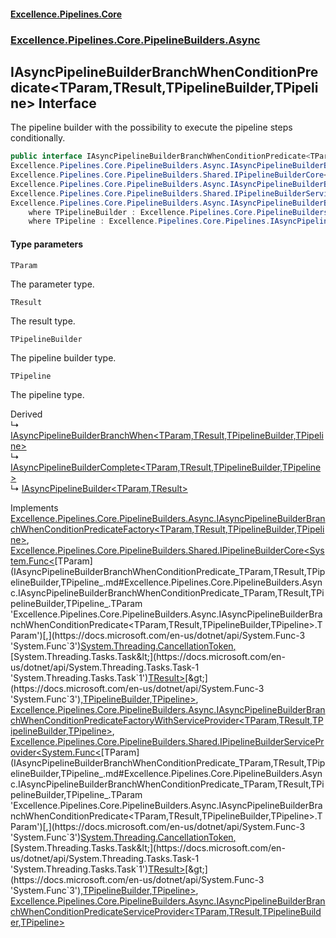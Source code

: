 #### [Excellence.Pipelines.Core](Excellence.Pipelines.md 'Excellence.Pipelines')
### [Excellence.Pipelines.Core.PipelineBuilders.Async](Excellence.Pipelines.md#Excellence.Pipelines.Core.PipelineBuilders.Async 'Excellence.Pipelines.Core.PipelineBuilders.Async')

## IAsyncPipelineBuilderBranchWhenConditionPredicate<TParam,TResult,TPipelineBuilder,TPipeline> Interface

The pipeline builder with the possibility to execute the pipeline steps conditionally.

```csharp
public interface IAsyncPipelineBuilderBranchWhenConditionPredicate<TParam,TResult,TPipelineBuilder,out TPipeline> :
Excellence.Pipelines.Core.PipelineBuilders.Async.IAsyncPipelineBuilderBranchWhenConditionPredicateFactory<TParam, TResult, TPipelineBuilder, TPipeline>,
Excellence.Pipelines.Core.PipelineBuilders.Shared.IPipelineBuilderCore<System.Func<TParam, System.Threading.CancellationToken, System.Threading.Tasks.Task<TResult>>, TPipelineBuilder, TPipeline>,
Excellence.Pipelines.Core.PipelineBuilders.Async.IAsyncPipelineBuilderBranchWhenConditionPredicateFactoryWithServiceProvider<TParam, TResult, TPipelineBuilder, TPipeline>,
Excellence.Pipelines.Core.PipelineBuilders.Shared.IPipelineBuilderServiceProvider<System.Func<TParam, System.Threading.CancellationToken, System.Threading.Tasks.Task<TResult>>, TPipelineBuilder, TPipeline>,
Excellence.Pipelines.Core.PipelineBuilders.Async.IAsyncPipelineBuilderBranchWhenConditionPredicateServiceProvider<TParam, TResult, TPipelineBuilder, TPipeline>
    where TPipelineBuilder : Excellence.Pipelines.Core.PipelineBuilders.Async.IAsyncPipelineBuilderBranchWhenConditionPredicate<TParam, TResult, TPipelineBuilder, TPipeline>
    where TPipeline : Excellence.Pipelines.Core.Pipelines.IAsyncPipeline<TParam, TResult>
```
#### Type parameters

<a name='Excellence.Pipelines.Core.PipelineBuilders.Async.IAsyncPipelineBuilderBranchWhenConditionPredicate_TParam,TResult,TPipelineBuilder,TPipeline_.TParam'></a>

`TParam`

The parameter type.

<a name='Excellence.Pipelines.Core.PipelineBuilders.Async.IAsyncPipelineBuilderBranchWhenConditionPredicate_TParam,TResult,TPipelineBuilder,TPipeline_.TResult'></a>

`TResult`

The result type.

<a name='Excellence.Pipelines.Core.PipelineBuilders.Async.IAsyncPipelineBuilderBranchWhenConditionPredicate_TParam,TResult,TPipelineBuilder,TPipeline_.TPipelineBuilder'></a>

`TPipelineBuilder`

The pipeline builder type.

<a name='Excellence.Pipelines.Core.PipelineBuilders.Async.IAsyncPipelineBuilderBranchWhenConditionPredicate_TParam,TResult,TPipelineBuilder,TPipeline_.TPipeline'></a>

`TPipeline`

The pipeline type.

Derived  
&#8627; [IAsyncPipelineBuilderBranchWhen&lt;TParam,TResult,TPipelineBuilder,TPipeline&gt;](IAsyncPipelineBuilderBranchWhen_TParam,TResult,TPipelineBuilder,TPipeline_.md 'Excellence.Pipelines.Core.PipelineBuilders.Async.IAsyncPipelineBuilderBranchWhen<TParam,TResult,TPipelineBuilder,TPipeline>')  
&#8627; [IAsyncPipelineBuilderComplete&lt;TParam,TResult,TPipelineBuilder,TPipeline&gt;](IAsyncPipelineBuilderComplete_TParam,TResult,TPipelineBuilder,TPipeline_.md 'Excellence.Pipelines.Core.PipelineBuilders.Async.IAsyncPipelineBuilderComplete<TParam,TResult,TPipelineBuilder,TPipeline>')  
&#8627; [IAsyncPipelineBuilder&lt;TParam,TResult&gt;](IAsyncPipelineBuilder_TParam,TResult_.md 'Excellence.Pipelines.Core.PipelineBuilders.IAsyncPipelineBuilder<TParam,TResult>')

Implements [Excellence.Pipelines.Core.PipelineBuilders.Async.IAsyncPipelineBuilderBranchWhenConditionPredicateFactory&lt;](IAsyncPipelineBuilderBranchWhenConditionPredicateFactory_TParam,TResult,TPipelineBuilder,TPipeline_.md 'Excellence.Pipelines.Core.PipelineBuilders.Async.IAsyncPipelineBuilderBranchWhenConditionPredicateFactory<TParam,TResult,TPipelineBuilder,TPipeline>')[TParam](IAsyncPipelineBuilderBranchWhenConditionPredicate_TParam,TResult,TPipelineBuilder,TPipeline_.md#Excellence.Pipelines.Core.PipelineBuilders.Async.IAsyncPipelineBuilderBranchWhenConditionPredicate_TParam,TResult,TPipelineBuilder,TPipeline_.TParam 'Excellence.Pipelines.Core.PipelineBuilders.Async.IAsyncPipelineBuilderBranchWhenConditionPredicate<TParam,TResult,TPipelineBuilder,TPipeline>.TParam')[,](IAsyncPipelineBuilderBranchWhenConditionPredicateFactory_TParam,TResult,TPipelineBuilder,TPipeline_.md 'Excellence.Pipelines.Core.PipelineBuilders.Async.IAsyncPipelineBuilderBranchWhenConditionPredicateFactory<TParam,TResult,TPipelineBuilder,TPipeline>')[TResult](IAsyncPipelineBuilderBranchWhenConditionPredicate_TParam,TResult,TPipelineBuilder,TPipeline_.md#Excellence.Pipelines.Core.PipelineBuilders.Async.IAsyncPipelineBuilderBranchWhenConditionPredicate_TParam,TResult,TPipelineBuilder,TPipeline_.TResult 'Excellence.Pipelines.Core.PipelineBuilders.Async.IAsyncPipelineBuilderBranchWhenConditionPredicate<TParam,TResult,TPipelineBuilder,TPipeline>.TResult')[,](IAsyncPipelineBuilderBranchWhenConditionPredicateFactory_TParam,TResult,TPipelineBuilder,TPipeline_.md 'Excellence.Pipelines.Core.PipelineBuilders.Async.IAsyncPipelineBuilderBranchWhenConditionPredicateFactory<TParam,TResult,TPipelineBuilder,TPipeline>')[TPipelineBuilder](IAsyncPipelineBuilderBranchWhenConditionPredicate_TParam,TResult,TPipelineBuilder,TPipeline_.md#Excellence.Pipelines.Core.PipelineBuilders.Async.IAsyncPipelineBuilderBranchWhenConditionPredicate_TParam,TResult,TPipelineBuilder,TPipeline_.TPipelineBuilder 'Excellence.Pipelines.Core.PipelineBuilders.Async.IAsyncPipelineBuilderBranchWhenConditionPredicate<TParam,TResult,TPipelineBuilder,TPipeline>.TPipelineBuilder')[,](IAsyncPipelineBuilderBranchWhenConditionPredicateFactory_TParam,TResult,TPipelineBuilder,TPipeline_.md 'Excellence.Pipelines.Core.PipelineBuilders.Async.IAsyncPipelineBuilderBranchWhenConditionPredicateFactory<TParam,TResult,TPipelineBuilder,TPipeline>')[TPipeline](IAsyncPipelineBuilderBranchWhenConditionPredicate_TParam,TResult,TPipelineBuilder,TPipeline_.md#Excellence.Pipelines.Core.PipelineBuilders.Async.IAsyncPipelineBuilderBranchWhenConditionPredicate_TParam,TResult,TPipelineBuilder,TPipeline_.TPipeline 'Excellence.Pipelines.Core.PipelineBuilders.Async.IAsyncPipelineBuilderBranchWhenConditionPredicate<TParam,TResult,TPipelineBuilder,TPipeline>.TPipeline')[&gt;](IAsyncPipelineBuilderBranchWhenConditionPredicateFactory_TParam,TResult,TPipelineBuilder,TPipeline_.md 'Excellence.Pipelines.Core.PipelineBuilders.Async.IAsyncPipelineBuilderBranchWhenConditionPredicateFactory<TParam,TResult,TPipelineBuilder,TPipeline>'), [Excellence.Pipelines.Core.PipelineBuilders.Shared.IPipelineBuilderCore&lt;](IPipelineBuilderCore_TPipelineDelegate,TPipelineBuilder,TPipeline_.md 'Excellence.Pipelines.Core.PipelineBuilders.Shared.IPipelineBuilderCore<TPipelineDelegate,TPipelineBuilder,TPipeline>')[System.Func&lt;](https://docs.microsoft.com/en-us/dotnet/api/System.Func-3 'System.Func`3')[TParam](IAsyncPipelineBuilderBranchWhenConditionPredicate_TParam,TResult,TPipelineBuilder,TPipeline_.md#Excellence.Pipelines.Core.PipelineBuilders.Async.IAsyncPipelineBuilderBranchWhenConditionPredicate_TParam,TResult,TPipelineBuilder,TPipeline_.TParam 'Excellence.Pipelines.Core.PipelineBuilders.Async.IAsyncPipelineBuilderBranchWhenConditionPredicate<TParam,TResult,TPipelineBuilder,TPipeline>.TParam')[,](https://docs.microsoft.com/en-us/dotnet/api/System.Func-3 'System.Func`3')[System.Threading.CancellationToken](https://docs.microsoft.com/en-us/dotnet/api/System.Threading.CancellationToken 'System.Threading.CancellationToken')[,](https://docs.microsoft.com/en-us/dotnet/api/System.Func-3 'System.Func`3')[System.Threading.Tasks.Task&lt;](https://docs.microsoft.com/en-us/dotnet/api/System.Threading.Tasks.Task-1 'System.Threading.Tasks.Task`1')[TResult](IAsyncPipelineBuilderBranchWhenConditionPredicate_TParam,TResult,TPipelineBuilder,TPipeline_.md#Excellence.Pipelines.Core.PipelineBuilders.Async.IAsyncPipelineBuilderBranchWhenConditionPredicate_TParam,TResult,TPipelineBuilder,TPipeline_.TResult 'Excellence.Pipelines.Core.PipelineBuilders.Async.IAsyncPipelineBuilderBranchWhenConditionPredicate<TParam,TResult,TPipelineBuilder,TPipeline>.TResult')[&gt;](https://docs.microsoft.com/en-us/dotnet/api/System.Threading.Tasks.Task-1 'System.Threading.Tasks.Task`1')[&gt;](https://docs.microsoft.com/en-us/dotnet/api/System.Func-3 'System.Func`3')[,](IPipelineBuilderCore_TPipelineDelegate,TPipelineBuilder,TPipeline_.md 'Excellence.Pipelines.Core.PipelineBuilders.Shared.IPipelineBuilderCore<TPipelineDelegate,TPipelineBuilder,TPipeline>')[TPipelineBuilder](IAsyncPipelineBuilderBranchWhenConditionPredicate_TParam,TResult,TPipelineBuilder,TPipeline_.md#Excellence.Pipelines.Core.PipelineBuilders.Async.IAsyncPipelineBuilderBranchWhenConditionPredicate_TParam,TResult,TPipelineBuilder,TPipeline_.TPipelineBuilder 'Excellence.Pipelines.Core.PipelineBuilders.Async.IAsyncPipelineBuilderBranchWhenConditionPredicate<TParam,TResult,TPipelineBuilder,TPipeline>.TPipelineBuilder')[,](IPipelineBuilderCore_TPipelineDelegate,TPipelineBuilder,TPipeline_.md 'Excellence.Pipelines.Core.PipelineBuilders.Shared.IPipelineBuilderCore<TPipelineDelegate,TPipelineBuilder,TPipeline>')[TPipeline](IAsyncPipelineBuilderBranchWhenConditionPredicate_TParam,TResult,TPipelineBuilder,TPipeline_.md#Excellence.Pipelines.Core.PipelineBuilders.Async.IAsyncPipelineBuilderBranchWhenConditionPredicate_TParam,TResult,TPipelineBuilder,TPipeline_.TPipeline 'Excellence.Pipelines.Core.PipelineBuilders.Async.IAsyncPipelineBuilderBranchWhenConditionPredicate<TParam,TResult,TPipelineBuilder,TPipeline>.TPipeline')[&gt;](IPipelineBuilderCore_TPipelineDelegate,TPipelineBuilder,TPipeline_.md 'Excellence.Pipelines.Core.PipelineBuilders.Shared.IPipelineBuilderCore<TPipelineDelegate,TPipelineBuilder,TPipeline>'), [Excellence.Pipelines.Core.PipelineBuilders.Async.IAsyncPipelineBuilderBranchWhenConditionPredicateFactoryWithServiceProvider&lt;](IAsyncPipelineBuilderBranchWhenConditionPredicateFactoryWithServiceProvider_TParam,TResult,TPipelineBuilder,TPipeline_.md 'Excellence.Pipelines.Core.PipelineBuilders.Async.IAsyncPipelineBuilderBranchWhenConditionPredicateFactoryWithServiceProvider<TParam,TResult,TPipelineBuilder,TPipeline>')[TParam](IAsyncPipelineBuilderBranchWhenConditionPredicate_TParam,TResult,TPipelineBuilder,TPipeline_.md#Excellence.Pipelines.Core.PipelineBuilders.Async.IAsyncPipelineBuilderBranchWhenConditionPredicate_TParam,TResult,TPipelineBuilder,TPipeline_.TParam 'Excellence.Pipelines.Core.PipelineBuilders.Async.IAsyncPipelineBuilderBranchWhenConditionPredicate<TParam,TResult,TPipelineBuilder,TPipeline>.TParam')[,](IAsyncPipelineBuilderBranchWhenConditionPredicateFactoryWithServiceProvider_TParam,TResult,TPipelineBuilder,TPipeline_.md 'Excellence.Pipelines.Core.PipelineBuilders.Async.IAsyncPipelineBuilderBranchWhenConditionPredicateFactoryWithServiceProvider<TParam,TResult,TPipelineBuilder,TPipeline>')[TResult](IAsyncPipelineBuilderBranchWhenConditionPredicate_TParam,TResult,TPipelineBuilder,TPipeline_.md#Excellence.Pipelines.Core.PipelineBuilders.Async.IAsyncPipelineBuilderBranchWhenConditionPredicate_TParam,TResult,TPipelineBuilder,TPipeline_.TResult 'Excellence.Pipelines.Core.PipelineBuilders.Async.IAsyncPipelineBuilderBranchWhenConditionPredicate<TParam,TResult,TPipelineBuilder,TPipeline>.TResult')[,](IAsyncPipelineBuilderBranchWhenConditionPredicateFactoryWithServiceProvider_TParam,TResult,TPipelineBuilder,TPipeline_.md 'Excellence.Pipelines.Core.PipelineBuilders.Async.IAsyncPipelineBuilderBranchWhenConditionPredicateFactoryWithServiceProvider<TParam,TResult,TPipelineBuilder,TPipeline>')[TPipelineBuilder](IAsyncPipelineBuilderBranchWhenConditionPredicate_TParam,TResult,TPipelineBuilder,TPipeline_.md#Excellence.Pipelines.Core.PipelineBuilders.Async.IAsyncPipelineBuilderBranchWhenConditionPredicate_TParam,TResult,TPipelineBuilder,TPipeline_.TPipelineBuilder 'Excellence.Pipelines.Core.PipelineBuilders.Async.IAsyncPipelineBuilderBranchWhenConditionPredicate<TParam,TResult,TPipelineBuilder,TPipeline>.TPipelineBuilder')[,](IAsyncPipelineBuilderBranchWhenConditionPredicateFactoryWithServiceProvider_TParam,TResult,TPipelineBuilder,TPipeline_.md 'Excellence.Pipelines.Core.PipelineBuilders.Async.IAsyncPipelineBuilderBranchWhenConditionPredicateFactoryWithServiceProvider<TParam,TResult,TPipelineBuilder,TPipeline>')[TPipeline](IAsyncPipelineBuilderBranchWhenConditionPredicate_TParam,TResult,TPipelineBuilder,TPipeline_.md#Excellence.Pipelines.Core.PipelineBuilders.Async.IAsyncPipelineBuilderBranchWhenConditionPredicate_TParam,TResult,TPipelineBuilder,TPipeline_.TPipeline 'Excellence.Pipelines.Core.PipelineBuilders.Async.IAsyncPipelineBuilderBranchWhenConditionPredicate<TParam,TResult,TPipelineBuilder,TPipeline>.TPipeline')[&gt;](IAsyncPipelineBuilderBranchWhenConditionPredicateFactoryWithServiceProvider_TParam,TResult,TPipelineBuilder,TPipeline_.md 'Excellence.Pipelines.Core.PipelineBuilders.Async.IAsyncPipelineBuilderBranchWhenConditionPredicateFactoryWithServiceProvider<TParam,TResult,TPipelineBuilder,TPipeline>'), [Excellence.Pipelines.Core.PipelineBuilders.Shared.IPipelineBuilderServiceProvider&lt;](IPipelineBuilderServiceProvider_TPipelineDelegate,TPipelineBuilder,TPipeline_.md 'Excellence.Pipelines.Core.PipelineBuilders.Shared.IPipelineBuilderServiceProvider<TPipelineDelegate,TPipelineBuilder,TPipeline>')[System.Func&lt;](https://docs.microsoft.com/en-us/dotnet/api/System.Func-3 'System.Func`3')[TParam](IAsyncPipelineBuilderBranchWhenConditionPredicate_TParam,TResult,TPipelineBuilder,TPipeline_.md#Excellence.Pipelines.Core.PipelineBuilders.Async.IAsyncPipelineBuilderBranchWhenConditionPredicate_TParam,TResult,TPipelineBuilder,TPipeline_.TParam 'Excellence.Pipelines.Core.PipelineBuilders.Async.IAsyncPipelineBuilderBranchWhenConditionPredicate<TParam,TResult,TPipelineBuilder,TPipeline>.TParam')[,](https://docs.microsoft.com/en-us/dotnet/api/System.Func-3 'System.Func`3')[System.Threading.CancellationToken](https://docs.microsoft.com/en-us/dotnet/api/System.Threading.CancellationToken 'System.Threading.CancellationToken')[,](https://docs.microsoft.com/en-us/dotnet/api/System.Func-3 'System.Func`3')[System.Threading.Tasks.Task&lt;](https://docs.microsoft.com/en-us/dotnet/api/System.Threading.Tasks.Task-1 'System.Threading.Tasks.Task`1')[TResult](IAsyncPipelineBuilderBranchWhenConditionPredicate_TParam,TResult,TPipelineBuilder,TPipeline_.md#Excellence.Pipelines.Core.PipelineBuilders.Async.IAsyncPipelineBuilderBranchWhenConditionPredicate_TParam,TResult,TPipelineBuilder,TPipeline_.TResult 'Excellence.Pipelines.Core.PipelineBuilders.Async.IAsyncPipelineBuilderBranchWhenConditionPredicate<TParam,TResult,TPipelineBuilder,TPipeline>.TResult')[&gt;](https://docs.microsoft.com/en-us/dotnet/api/System.Threading.Tasks.Task-1 'System.Threading.Tasks.Task`1')[&gt;](https://docs.microsoft.com/en-us/dotnet/api/System.Func-3 'System.Func`3')[,](IPipelineBuilderServiceProvider_TPipelineDelegate,TPipelineBuilder,TPipeline_.md 'Excellence.Pipelines.Core.PipelineBuilders.Shared.IPipelineBuilderServiceProvider<TPipelineDelegate,TPipelineBuilder,TPipeline>')[TPipelineBuilder](IAsyncPipelineBuilderBranchWhenConditionPredicate_TParam,TResult,TPipelineBuilder,TPipeline_.md#Excellence.Pipelines.Core.PipelineBuilders.Async.IAsyncPipelineBuilderBranchWhenConditionPredicate_TParam,TResult,TPipelineBuilder,TPipeline_.TPipelineBuilder 'Excellence.Pipelines.Core.PipelineBuilders.Async.IAsyncPipelineBuilderBranchWhenConditionPredicate<TParam,TResult,TPipelineBuilder,TPipeline>.TPipelineBuilder')[,](IPipelineBuilderServiceProvider_TPipelineDelegate,TPipelineBuilder,TPipeline_.md 'Excellence.Pipelines.Core.PipelineBuilders.Shared.IPipelineBuilderServiceProvider<TPipelineDelegate,TPipelineBuilder,TPipeline>')[TPipeline](IAsyncPipelineBuilderBranchWhenConditionPredicate_TParam,TResult,TPipelineBuilder,TPipeline_.md#Excellence.Pipelines.Core.PipelineBuilders.Async.IAsyncPipelineBuilderBranchWhenConditionPredicate_TParam,TResult,TPipelineBuilder,TPipeline_.TPipeline 'Excellence.Pipelines.Core.PipelineBuilders.Async.IAsyncPipelineBuilderBranchWhenConditionPredicate<TParam,TResult,TPipelineBuilder,TPipeline>.TPipeline')[&gt;](IPipelineBuilderServiceProvider_TPipelineDelegate,TPipelineBuilder,TPipeline_.md 'Excellence.Pipelines.Core.PipelineBuilders.Shared.IPipelineBuilderServiceProvider<TPipelineDelegate,TPipelineBuilder,TPipeline>'), [Excellence.Pipelines.Core.PipelineBuilders.Async.IAsyncPipelineBuilderBranchWhenConditionPredicateServiceProvider&lt;](IAsyncPipelineBuilderBranchWhenConditionPredicateServiceProvider_TParam,TResult,TPipelineBuilder,TPipeline_.md 'Excellence.Pipelines.Core.PipelineBuilders.Async.IAsyncPipelineBuilderBranchWhenConditionPredicateServiceProvider<TParam,TResult,TPipelineBuilder,TPipeline>')[TParam](IAsyncPipelineBuilderBranchWhenConditionPredicate_TParam,TResult,TPipelineBuilder,TPipeline_.md#Excellence.Pipelines.Core.PipelineBuilders.Async.IAsyncPipelineBuilderBranchWhenConditionPredicate_TParam,TResult,TPipelineBuilder,TPipeline_.TParam 'Excellence.Pipelines.Core.PipelineBuilders.Async.IAsyncPipelineBuilderBranchWhenConditionPredicate<TParam,TResult,TPipelineBuilder,TPipeline>.TParam')[,](IAsyncPipelineBuilderBranchWhenConditionPredicateServiceProvider_TParam,TResult,TPipelineBuilder,TPipeline_.md 'Excellence.Pipelines.Core.PipelineBuilders.Async.IAsyncPipelineBuilderBranchWhenConditionPredicateServiceProvider<TParam,TResult,TPipelineBuilder,TPipeline>')[TResult](IAsyncPipelineBuilderBranchWhenConditionPredicate_TParam,TResult,TPipelineBuilder,TPipeline_.md#Excellence.Pipelines.Core.PipelineBuilders.Async.IAsyncPipelineBuilderBranchWhenConditionPredicate_TParam,TResult,TPipelineBuilder,TPipeline_.TResult 'Excellence.Pipelines.Core.PipelineBuilders.Async.IAsyncPipelineBuilderBranchWhenConditionPredicate<TParam,TResult,TPipelineBuilder,TPipeline>.TResult')[,](IAsyncPipelineBuilderBranchWhenConditionPredicateServiceProvider_TParam,TResult,TPipelineBuilder,TPipeline_.md 'Excellence.Pipelines.Core.PipelineBuilders.Async.IAsyncPipelineBuilderBranchWhenConditionPredicateServiceProvider<TParam,TResult,TPipelineBuilder,TPipeline>')[TPipelineBuilder](IAsyncPipelineBuilderBranchWhenConditionPredicate_TParam,TResult,TPipelineBuilder,TPipeline_.md#Excellence.Pipelines.Core.PipelineBuilders.Async.IAsyncPipelineBuilderBranchWhenConditionPredicate_TParam,TResult,TPipelineBuilder,TPipeline_.TPipelineBuilder 'Excellence.Pipelines.Core.PipelineBuilders.Async.IAsyncPipelineBuilderBranchWhenConditionPredicate<TParam,TResult,TPipelineBuilder,TPipeline>.TPipelineBuilder')[,](IAsyncPipelineBuilderBranchWhenConditionPredicateServiceProvider_TParam,TResult,TPipelineBuilder,TPipeline_.md 'Excellence.Pipelines.Core.PipelineBuilders.Async.IAsyncPipelineBuilderBranchWhenConditionPredicateServiceProvider<TParam,TResult,TPipelineBuilder,TPipeline>')[TPipeline](IAsyncPipelineBuilderBranchWhenConditionPredicate_TParam,TResult,TPipelineBuilder,TPipeline_.md#Excellence.Pipelines.Core.PipelineBuilders.Async.IAsyncPipelineBuilderBranchWhenConditionPredicate_TParam,TResult,TPipelineBuilder,TPipeline_.TPipeline 'Excellence.Pipelines.Core.PipelineBuilders.Async.IAsyncPipelineBuilderBranchWhenConditionPredicate<TParam,TResult,TPipelineBuilder,TPipeline>.TPipeline')[&gt;](IAsyncPipelineBuilderBranchWhenConditionPredicateServiceProvider_TParam,TResult,TPipelineBuilder,TPipeline_.md 'Excellence.Pipelines.Core.PipelineBuilders.Async.IAsyncPipelineBuilderBranchWhenConditionPredicateServiceProvider<TParam,TResult,TPipelineBuilder,TPipeline>')